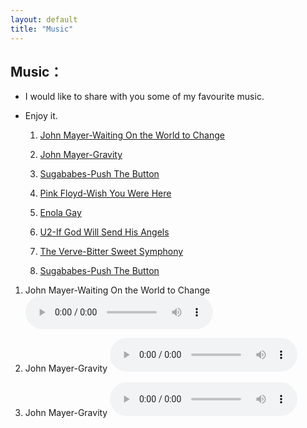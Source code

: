 ```yaml
---
layout: default
title: "Music"
---
```


## Music：

* I would like to share with you some of my favourite music.
* Enjoy it.
  
     1.  <a href="my_music/John_Mayer_Waiting_On_the_World_to_Change.mp3">John Mayer-Waiting On the World to Change</a>
  
     2.  <a href="my_music/John_Mayer_Gravity.mp3">John Mayer-Gravity</a>
  
     3.  <a href="my_music/Sugababes  Push The Button Official Music Video.mp3">Sugababes-Push The Button</a>

     4.  <a href="my_music/Pink Floyd  Wish You Were Here.mp3">Pink Floyd-Wish You Were Here</a>

     5.  <a href="my_music/Enola Gay.mp3">Enola Gay</a>
  
     6.  <a href="my_music/U2  If God Will Send His Angels Official Music Video.mp3">U2-If God Will Send His Angels</a>
  
     7.  <a href="my_music/The Verve  Bitter Sweet Symphony.mp3">The Verve-Bitter Sweet Symphony</a>
  
     8.  <a href="my_music/Sugababes  Push The Button Official Music Video.mp3">Sugababes-Push The Button </a>
 

1. John Mayer-Waiting On the World to Change
    <audio controls>
    <source src="my_music/John_Mayer_Waiting_On_the_World_to_Change.mp3" type="audio/mpeg">
    <embed src="http://www.xiami.com/widget/0_3515679/singlePlayer.swf" type="application/x-shockwave-flash" width="7" height="3" wmode="transparent">

2. John Mayer-Gravity
    <audio controls>
    <source src="my_music/John_Mayer_Gravity.mp3" type="audio/mpeg">
    <embed src="http://www.xiami.com/widget/0_3515679/singlePlayer.swf" type="application/x-shockwave-flash" width="7" height="3" wmode="transparent">

3. John Mayer-Gravity
    <audio controls>
    <source src="my_music/Sugababes Push The Button Official Music Video.mp3" type="audio/mpeg">
    <embed src="http://www.xiami.com/widget/0_3515679/singlePlayer.swf" type="application/x-shockwave-flash" width="7" height="3" wmode="transparent">




